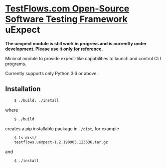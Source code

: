 # [TestFlows.com Open-Source Software Testing Framework] uExpect

**The uexpect module is still work in progress and is currently under development.
Please use it only for reference.**

Minimal module to provide expect-like capabilities to
launch and control CLI programs.

Currently supports only Python 3.6 or above.

## Installation

```bash
    $ ./build; ./install
```

where

```bash
    $ ./build
```

creates a pip installable package in `./dist`, for example

```bash
    $ ls dist/
    testflows.uexpect-1.2.190905.123636.tar.gz
```

and

```bash
    $ ./install
```

[TestFlows.com Open-Source Software Testing Framework]: https://testflows.com
